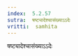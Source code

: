 ```yaml
---
index:  5.2.57
sutra:  षष्ट्यादेश्चासंख्याऽऽदेः
vritti:  samhita 
---
```


षष्ट्यादेश्चासंख्याऽऽदेः

